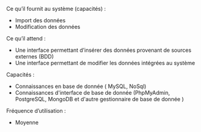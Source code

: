 Ce qu’il fournit au système (capacités) : 

- Import des données
- Modification des données 

Ce qu’il attend : 

- Une interface permettant d’insérer des données provenant de sources externes (BDD)
- Une interface permettant de modifier les données intégrées au système

Capacités :

  - Connaissances en base de donnée ( MySQL, NoSql)
  - Connaissances d'interface de base de donnée (PhpMyAdmin, PostgreSQL, MongoDB et d'autre gestionnaire de base de donnée )

Fréquence d’utilisation : 

- Moyenne

